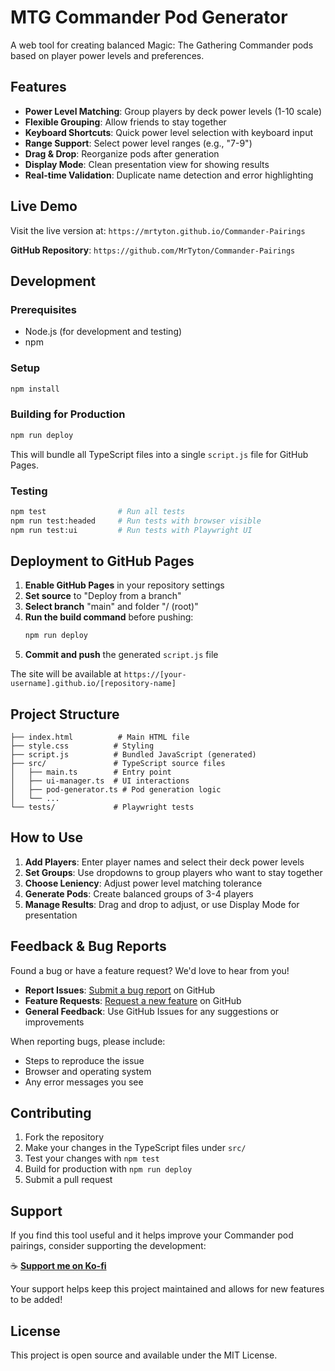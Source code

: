# MTG Commander Pod Generator

A web tool for creating balanced Magic: The Gathering Commander pods based on player power levels and preferences.

## Features

- **Power Level Matching**: Group players by deck power levels (1-10 scale)
- **Flexible Grouping**: Allow friends to stay together
- **Keyboard Shortcuts**: Quick power level selection with keyboard input
- **Range Support**: Select power level ranges (e.g., "7-9")
- **Drag & Drop**: Reorganize pods after generation
- **Display Mode**: Clean presentation view for showing results
- **Real-time Validation**: Duplicate name detection and error highlighting

## Live Demo

Visit the live version at: `https://mrtyton.github.io/Commander-Pairings`

**GitHub Repository**: `https://github.com/MrTyton/Commander-Pairings`

## Development

### Prerequisites
- Node.js (for development and testing)
- npm

### Setup
```bash
npm install
```

### Building for Production
```bash
npm run deploy
```

This will bundle all TypeScript files into a single `script.js` file for GitHub Pages.

### Testing
```bash
npm test                # Run all tests
npm run test:headed     # Run tests with browser visible
npm run test:ui         # Run tests with Playwright UI
```

## Deployment to GitHub Pages

1. **Enable GitHub Pages** in your repository settings
2. **Set source** to "Deploy from a branch"
3. **Select branch** "main" and folder "/ (root)"
4. **Run the build command** before pushing:
   ```bash
   npm run deploy
   ```
5. **Commit and push** the generated `script.js` file

The site will be available at `https://[your-username].github.io/[repository-name]`

## Project Structure

```
├── index.html          # Main HTML file
├── style.css          # Styling
├── script.js          # Bundled JavaScript (generated)
├── src/               # TypeScript source files
│   ├── main.ts        # Entry point
│   ├── ui-manager.ts  # UI interactions
│   ├── pod-generator.ts # Pod generation logic
│   └── ...
└── tests/             # Playwright tests
```

## How to Use

1. **Add Players**: Enter player names and select their deck power levels
2. **Set Groups**: Use dropdowns to group players who want to stay together
3. **Choose Leniency**: Adjust power level matching tolerance
4. **Generate Pods**: Create balanced groups of 3-4 players
5. **Manage Results**: Drag and drop to adjust, or use Display Mode for presentation

## Feedback & Bug Reports

Found a bug or have a feature request? We'd love to hear from you!

- **Report Issues**: [Submit a bug report](https://github.com/MrTyton/Commander-Pairings/issues/new) on GitHub
- **Feature Requests**: [Request a new feature](https://github.com/MrTyton/Commander-Pairings/issues/new) on GitHub
- **General Feedback**: Use GitHub Issues for any suggestions or improvements

When reporting bugs, please include:
- Steps to reproduce the issue
- Browser and operating system
- Any error messages you see

## Contributing

1. Fork the repository
2. Make your changes in the TypeScript files under `src/`
3. Test your changes with `npm test`
4. Build for production with `npm run deploy`
5. Submit a pull request

## Support

If you find this tool useful and it helps improve your Commander pod pairings, consider supporting the development:

☕ **[Support me on Ko-fi](https://ko-fi.com/mrtyton)**

Your support helps keep this project maintained and allows for new features to be added!

## License

This project is open source and available under the MIT License.

